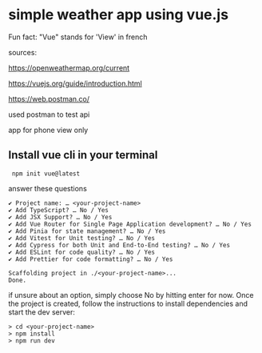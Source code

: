 # simple weather app using vue.js

Fun fact: "Vue" stands for 'View' in french

sources: 

https://openweathermap.org/current

https://vuejs.org/guide/introduction.html

https://web.postman.co/

used postman to test api

app for phone view only

## Install vue cli in your terminal

```
 npm init vue@latest
```
answer these questions 
```
✔ Project name: … <your-project-name>
✔ Add TypeScript? … No / Yes
✔ Add JSX Support? … No / Yes
✔ Add Vue Router for Single Page Application development? … No / Yes
✔ Add Pinia for state management? … No / Yes
✔ Add Vitest for Unit testing? … No / Yes
✔ Add Cypress for both Unit and End-to-End testing? … No / Yes
✔ Add ESLint for code quality? … No / Yes
✔ Add Prettier for code formatting? … No / Yes

Scaffolding project in ./<your-project-name>...
Done.
```

if unsure about an option, simply choose No by hitting enter for now. Once the project is created, follow the instructions to install dependencies and start the dev server:


```
> cd <your-project-name>
> npm install
> npm run dev
```

